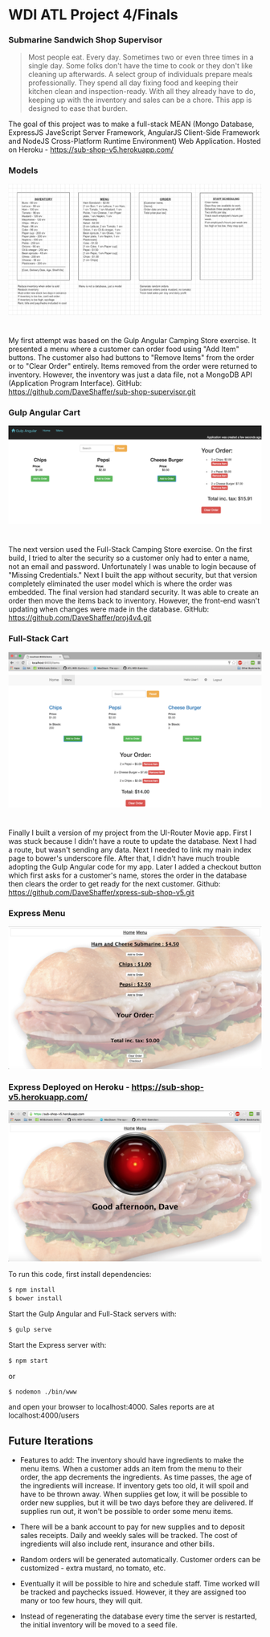 # WDI ATL Project 4/Finals

### Submarine Sandwich Shop Supervisor

> Most people eat.  Every day.  Sometimes two or even three times in a single day.  Some folks don't have the time to cook or they don't like cleaning up afterwards.  A select group of individuals prepare meals professionally.  They spend all day fixing food and keeping their kitchen clean and inspection-ready.  With all they already have to do, keeping up with the inventory and sales can be a chore.  This app is designed to ease that burden.

The goal of this project was to make a full-stack MEAN (Mongo Database, ExpressJS JaveScript Server Framework, AngularJS Client-Side Framework and NodeJS Cross-Platform Runtime Environment) Web Application.  Hosted on Heroku - https://sub-shop-v5.herokuapp.com/

### Models
![#db erb diagram](https://github.com/DaveShaffer/xpress-sub-shop-v5/blob/master/public/images/Screen%20Shot%202016-06-09%20at%2010.28.23.png)
#

My first attempt was based on the Gulp Angular Camping Store exercise.  It presented a menu where a customer can order food using "Add Item" buttons.  The customer also had buttons to "Remove Items" from the order or to "Clear Order" entirely.  Items removed from the order were returned to inventory.  However, the inventory was just a data file, not a MongoDB API (Application Program Interface).
GitHub: https://github.com/DaveShaffer/sub-shop-supervisor.git

### Gulp Angular Cart
![#db ang-gulp cart](https://github.com/DaveShaffer/xpress-sub-shop-v5/blob/master/public/images/Screen%20Shot%202016-06-09%20at%2010.32.09.png)
#

The next version used the Full-Stack Camping Store exercise.  On the first build, I tried to alter the security so a customer only had to enter a name, not an email and password.  Unfortunately I was unable to login because of "Missing Credentials."  Next I built the app without security, but that version completely eliminated the user model which is where the order was embedded.  The final version had standard security.  It was able to create an order then move the items back to inventory.  However, the front-end wasn't updating when changes were made in the database.
GitHub: https://github.com/DaveShaffer/proj4v4.git

### Full-Stack Cart
![#db full-stk cart](https://github.com/DaveShaffer/xpress-sub-shop-v5/blob/master/public/images/Screen%20Shot%202016-06-09%20at%2011.00.18.png)
#

Finally I built a version of my project from the UI-Router Movie app.  First I was stuck because I didn't have a route to update the database.  Next I had a route, but wasn't sending any data.  Next I needed to link my main index page to bower's underscore file.  After that, I didn't have much trouble adopting the Gulp Angular code for my app.  Later I added a checkout button which first asks for a customer's name, stores the order in the database then clears the order to get ready for the next customer.
Github: https://github.com/DaveShaffer/xpress-sub-shop-v5.git

### Express Menu
![#db express menu](https://github.com/DaveShaffer/xpress-sub-shop-v5/blob/master/public/images/Screen%20Shot%202016-06-22%20at%2012.07.59.png)

### Express Deployed on Heroku - https://sub-shop-v5.herokuapp.com/
![#db heroku home](https://github.com/DaveShaffer/xpress-sub-shop-v5/blob/master/public/images/Screen%20Shot%202016-06-22%20at%2012.09.19.png)

To run this code, first install dependencies:
```sh
$ npm install
$ bower install
```
Start the Gulp Angular and Full-Stack servers with:
```sh
$ gulp serve
```

Start the Express server with:
```sh
$ npm start
```

or

```sh
$ nodemon ./bin/www
```

and open your browser to localhost:4000.
Sales reports are at localhost:4000/users


## Future Iterations

* Features to add: The inventory should have ingredients to make the menu items.  When a customer adds an item from the menu to their order, the app decrements the ingredients.  As time passes, the age of the ingredients will increase.  If inventory gets too old, it will spoil and have to be thrown away.  When supplies get low, it will be possible to order new supplies, but it will be two days before they are delivered.  If supplies run out, it won't be possible to order some menu items.

* There will be a bank account to pay for new supplies and to deposit sales receipts.  Daily and weekly sales will be tracked.  The cost of ingredients will also include rent, insurance and other bills.

* Random orders will be generated automatically.  Customer orders can be customized - extra mustard, no tomato, etc.

* Eventually it will be possible to hire and schedule staff.  Time worked will be tracked and paychecks issued.  However, it they are assigned too many or too few hours, they will quit.

* Instead of regenerating the database every time the server is restarted, the initial inventory will be moved to a seed file.


